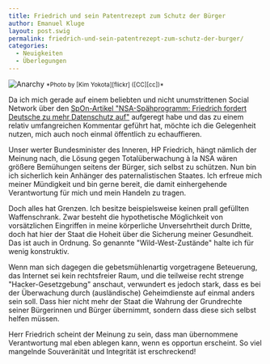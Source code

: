 ```yaml
---
title: Friedrich und sein Patentrezept zum Schutz der Bürger
author: Emanuel Kluge
layout: post.swig
permalink: friedrich-und-sein-patentrezept-zum-schutz-der-burger/
categories:
  - Neuigkeiten
  - Überlegungen
---
```


<noscript data-src="/archive/wp-content/uploads/2013/07/anarchy-480x357.png" data-alt="Anarchy">
<img src="/archive/wp-content/uploads/2013/07/anarchy-480x357.png" alt="Anarchy">
</noscript>  
<small>*Photo by [Kim Yokota][flickr] ([CC][cc])*</small>

Da ich mich gerade auf einem beliebten und nicht unumstrittenen Social Network über den [SpOn-Artikel "NSA-Spähprogramm: Friedrich fordert Deutsche zu mehr Datenschutz auf"][spon] aufgeregt habe und das zu einem relativ umfangreichen Kommentar geführt hat, möchte ich die Gelegenheit nutzen, mich auch noch einmal öffentlich zu echauffieren.

Unser werter Bundesminister des Inneren, HP Friedrich, hängt nämlich der Meinung nach, die Lösung gegen Totalüberwachung à la NSA wären größere Bemühungen seitens der Bürger, sich selbst zu schützen. Nun bin ich sicherlich kein Anhänger des paternalistischen Staates. Ich erfreue mich meiner Mündigkeit und bin gerne bereit, die damit einhergehende Verantwortung für mich und mein Handeln zu tragen.

Doch alles hat Grenzen. Ich besitze beispielsweise keinen prall gefüllten Waffenschrank. Zwar besteht die hypothetische Möglichkeit von vorsätzlichen Eingriffen in meine körperliche Unversehrtheit durch Dritte, doch hat hier der Staat die Hoheit über die Sicherung meiner Gesundheit. Das ist auch in Ordnung. So genannte "Wild-West-Zustände" halte ich für wenig konstruktiv.

Wenn man sich dagegen die gebetsmühlenartig vorgetragene Beteuerung, das Internet sei kein rechtsfreier Raum, und die teilweise recht strenge "Hacker-Gesetzgebung" anschaut, verwundert es jedoch stark, dass es bei der Überwachung durch (ausländische) Geheimdienste auf einmal anders sein soll. Dass hier nicht mehr der Staat die Wahrung der Grundrechte seiner Bürgerinnen und Bürger übernimmt, sondern dass diese sich selbst helfen müssen.

Herr Friedrich scheint der Meinung zu sein, dass man übernommene Verantwortung mal eben ablegen kann, wenn es opportun erscheint. So viel mangelnde Souveränität und Integrität ist erschreckend!

[spon]: http://www.spiegel.de/politik/deutschland/friedrich-fordert-deutsche-zu-mehr-datenschutz-auf-a-911445.html
[flickr]: http://www.flickr.com/photos/29241352@N05/5226051142/
[cc]: http://creativecommons.org/licenses/by-nc-sa/2.0/
